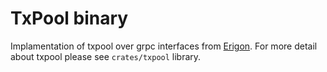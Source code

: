 # TxPool binary

Implamentation of txpool over grpc interfaces from [Erigon](https://github.com/ledgerwatch/interfaces). For more detail about txpool please see `crates/txpool` library.